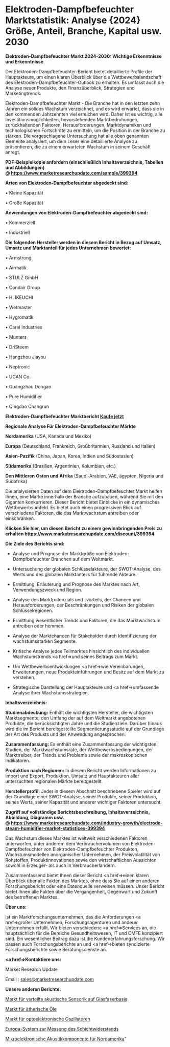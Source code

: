 # Elektroden-Dampfbefeuchter Marktstatistik: Analyse {2024} Größe, Anteil, Branche, Kapital usw. 2030

<strong>Elektroden-Dampfbefeuchter Markt 2024-2030: Wichtige Erkenntnisse und Erkenntnisse</strong>

Der Elektroden-Dampfbefeuchter-Bericht bietet detaillierte Profile der Hauptakteure, um einen klaren Überblick über die Wettbewerbslandschaft des Elektroden-Dampfbefeuchter-Outlook zu erhalten. Es umfasst auch die Analyse neuer Produkte, den Finanzüberblick, Strategien und Marketingtrends.

Elektroden-Dampfbefeuchter Markt - Die Branche hat in den letzten zehn Jahren ein solides Wachstum verzeichnet, und es wird erwartet, dass sie in den kommenden Jahrzehnten viel erreichen wird. Daher ist es wichtig, alle Investitionsmöglichkeiten, bevorstehenden Marktbedrohungen, zurückhaltenden Faktoren, Herausforderungen, Marktdynamiken und technologischen Fortschritte zu ermitteln, um die Position in der Branche zu stärken. Die vorgeschlagene Untersuchung hat alle oben genannten Elemente analysiert, um dem Leser eine detaillierte Analyse zu präsentieren, die zu einem erwarteten Wachstum in seinem Geschäft anregt.

<strong><b>PDF-Beispielkopie anfordern (einschließlich Inhaltsverzeichnis, Tabellen und Abbildungen) @ </b></strong><strong><a href=https://www.marketresearchupdate.com/sample/399394><strong>https://www.marketresearchupdate.com/sample/399394</u></a></strong></strong>

<strong>Arten von Elektroden-Dampfbefeuchter abgedeckt sind:</strong>

• Kleine Kapazität

• Große Kapazität

<strong>Anwendungen von Elektroden-Dampfbefeuchter abgedeckt sind:</strong>

• Kommerziell

• Industriell

<strong>Die folgenden Hersteller werden in diesem Bericht in Bezug auf Umsatz, Umsatz und Marktanteil für jedes Unternehmen bewertet:</strong>

• Armstrong

• Airmatik

• STULZ GmbH

• Condair Group

• H. IKEUCHI

• Wetmaster

• Hygromatik

• Carel Industries

• Munters

• DriSteem

• Hangzhou Jiayou

• Neptronic

• UCAN Co.

• Guangzhou Dongao

• Pure Humidifier

• Qingdao Changrun

<strong>Elektroden-Dampfbefeuchter Marktbericht <a href=https://www.marketresearchupdate.com/buynow/399394>Kaufe jetzt</a></strong>

<strong>Regionale Analyse Für Elektroden-Dampfbefeuchter Märkte</strong>

<strong>Nordamerika</strong> (USA, Kanada und Mexiko)

<strong>Europa</strong> (Deutschland, Frankreich, Großbritannien, Russland und Italien)

<strong>Asien-Pazifik</strong> (China, Japan, Korea, Indien und Südostasien)

<strong>Südamerika</strong> (Brasilien, Argentinien, Kolumbien, etc.)

<strong>Den Mittleren</strong> <strong>Osten und Afrika</strong> (Saudi-Arabien, VAE, ägypten, Nigeria und Südafrika)

Die analysierten Daten auf dem Elektroden-Dampfbefeuchter Markt helfen Ihnen, eine Marke innerhalb der Branche aufzubauen, während Sie mit den Giganten konkurrieren. Dieser Bericht bietet Einblicke in ein dynamisches Wettbewerbsumfeld. Es bietet auch einen progressiven Blick auf verschiedene Faktoren, die das Marktwachstum antreiben oder einschränken.

<strong>Klicken Sie hier, um diesen Bericht zu einem gewinnbringenden Preis zu erhalten
</strong><strong><a href=https://www.marketresearchupdate.com/discount/399394>https://www.marketresearchupdate.com/discount/399394</b></u></strong></a>

<strong>Die Ziele des Berichts sind:</strong>

- Analyse und Prognose der Marktgröße von Elektroden-Dampfbefeuchter Branchen auf dem Weltmarkt.

- Untersuchung der globalen Schlüsselakteure, der SWOT-Analyse, des Werts und des globalen Marktanteils für führende Akteure.

- Ermittlung, Erläuterung und Prognose des Marktes nach Art, Verwendungszweck und Region.

- Analyse des Marktpotenzials und -vorteils, der Chancen und Herausforderungen, der Beschränkungen und Risiken der globalen Schlüsselregionen.

- Ermittlung wesentlicher Trends und Faktoren, die das Marktwachstum antreiben oder hemmen.

- Analyse der Marktchancen für Stakeholder durch Identifizierung der wachstumsstarken Segmente.

- Kritische Analyse jedes Teilmarktes hinsichtlich des individuellen Wachstumstrends <a href=>und</a> seines Beitrags zum Markt.

- Um Wettbewerbsentwicklungen <a href=>wie</a> Vereinbarungen, Erweiterungen, neue Produkteinführungen und Besitz auf dem Markt zu verstehen.

- Strategische Darstellung der Hauptakteure und <a href=>umfas</a>sende Analyse ihrer Wachstumsstrategien.

<strong>Inhaltsverzeichnis:</strong>

<strong>Studienabdeckung:</strong> Enthält die wichtigsten Hersteller, die wichtigsten Marktsegmente, den Umfang der auf dem Weltmarkt angebotenen Produkte, die berücksichtigten Jahre und die Studienziele. Darüber hinaus wird die im Bericht bereitgestellte Segmentierungsstudie auf der Grundlage der Art des Produkts und der Anwendung angesprochen.

<strong>Zusammenfassung:</strong> Es enthält eine Zusammenfassung der wichtigsten Studien, der Marktwachstumsrate, der Wettbewerbsbedingungen, der Markttreiber, der Trends und Probleme sowie der makroskopischen Indikatoren.

<strong>Produktion nach Regionen:</strong> In diesem Bericht werden Informationen zu Import und Export, Produktion, Umsatz und Hauptakteuren aller untersuchten regionalen Märkte bereitgestellt.

<strong>Herstellerprofil:</strong> Jeder in diesem Abschnitt beschriebene Spieler wird auf der Grundlage einer SWOT-Analyse, seiner Produkte, seiner Produktion, seines Werts, seiner Kapazität und anderer wichtiger Faktoren untersucht.

<strong><b>Zugriff auf vollständige Berichtsbeschreibung, Inhaltsverzeichnis, Abbildung, Diagramm usw. @ </b></strong><strong><a href=https://www.marketresearchupdate.com/industry-growth/electrode-steam-humidifier-market-statistices-399394>https://www.marketresearchupdate.com/industry-growth/electrode-steam-humidifier-market-statistices-399394</a></strong>

Das Wachstum dieses Marktes ist weltweit verschiedenen Faktoren unterworfen, unter anderem dem Verbrauchervolumen von Elektroden-Dampfbefeuchter von Elektroden-Dampfbefeuchter Produkten, Wachstumsmodellen anorganischer Unternehmen, der Preisvolatilität von Rohstoffen, Produktinnovationen sowie den wirtschaftlichen Aussichten sowohl in Erzeuger- als auch in Verbraucherländern.

Zusammenfassend bietet Ihnen dieser Bericht <a href=>einen</a> klaren Überblick über alle Fakten des Marktes, ohne dass Sie auf einen anderen Forschungsbericht oder eine Datenquelle verweisen müssen. Unser Bericht bietet Ihnen alle Fakten über die Vergangenheit, Gegenwart und Zukunft des betroffenen Marktes.

<strong>Über uns:</strong>

 ist ein Marktforschungsunternehmen, das die Anforderungen <a href=>großer</a> Unternehmen, Forschungsagenturen und anderer Unternehmen erfüllt. Wir bieten verschiedene <a href=>Services</a> an, die hauptsächlich für die Bereiche Gesundheitswesen, IT und CMFE konzipiert sind. Ein wesentlicher Beitrag dazu ist die Kundenerfahrungsforschung. Wir passen auch Forschungsberichte an und <a href=>bieten</a> syndizierte Forschungsberichte sowie Beratungsdienste an.

<strong><a href=>Kontaktiere uns:</a></strong>

Market Research Update

Email : sales@marketresearchupdate.com

<strong>Unsere anderen Berichte:</strong>

<a href=https://www.linkedin.com/pulse/fiber-optic-distributed-acoustic-sensing-market-1f>Markt für verteilte akustische Sensorik auf Glasfaserbasis</a>

<a href=https://www.linkedin.com/pulse/essential-oils-market-size-emerging-trends>Markt für ätherische Öle</a>

<a href=https://www.linkedin.com/pulse/opto-electronic-oscillators-market-outlooks>Markt für optoelektronische Oszillatoren</a>

<a href=https://www.linkedin.com/pulse/europe-sheet-resistance-measuring-system>Europa-System zur Messung des Schichtwiderstands</a>

<a href=https://www.linkedin.com/pulse/north-america-micro-electronic-acoustics-component>Mikroelektronische Akustikkomponente für Nordamerika</a>"
